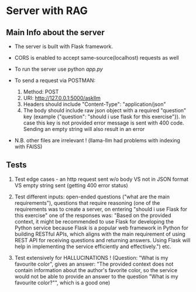 # Server with RAG

## Main Info about the server
- The server is built with Flask framework.
- CORS is enabled to accept same-source(localhost) requests as well
- To run the server use python *app.py*
- To send a request via POSTMAN:
    1. Method: POST
    2. URI: http://127.0.0.1:5000/askllm
    3. Headers should include "Content-Type": "application/json"
    4. The body should include raw json object with a required "question" key (example {"question": "should i use flask for this exercise"}). In case this key is not provided error message is sent with 400 code. Sending an empty string will also result in an error

- N.B. other files are irrelevant ! (llama-llm had problems with indexing with FAISS)


## Tests 
1. Test edge cases - an http request sent w/o body VS not in JSON format VS empty string sent (getting 400 error status)

2. Test different inputs: open-ended questions ("what are the main requirements"), questions that require reasoning (one of the requirements was to create a server, on entering "should i use Flask for this exercise" one of the responses was: "Based on the provided context, it might be recommended to use Flask for developing the Python service because Flask is a popular web framework in Python for building RESTful APIs, which aligns with the main requirement of using REST API for receiving questions and returning answers. Using Flask will help in implementing the service efficiently and effectively.") etc.

3. Test extensively for HALLUCINATIONS ! (Question: "What is my favourite color", gives an answer: "The provided context does not contain information about the author's favorite color, so the service would not be able to provide an answer to the question \"What is my favourite color?\"", which is a good one)

